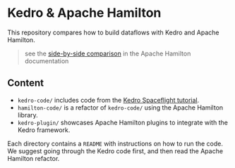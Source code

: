 # Kedro & Apache Hamilton

This repository compares how to build dataflows with Kedro and Apache Hamilton.

> see the [side-by-side comparison](https://hamilton.dagworks.io/en/latest/code-comparisons/kedro/) in the Apache Hamilton documentation

## Content
- `kedro-code/` includes code from the [Kedro Spaceflight tutorial](https://docs.kedro.org/en/stable/tutorial/tutorial_template.html).
- `hamilton-code/` is a refactor of `kedro-code/` using the Apache Hamilton library.
- `kedro-plugin/` showcases Apache Hamilton plugins to integrate with the Kedro framework.

Each directory contains a `README` with instructions on how to run the code. We suggest going through the Kedro code first, and then read the Apache Hamilton refactor.
